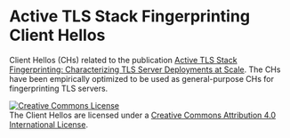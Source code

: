 # Active TLS Stack Fingerprinting Client Hellos

Client Hellos (CHs) related to the publication [Active TLS Stack Fingerprinting: Characterizing TLS Server Deployments at Scale](https://active-tls-fingerprinting.github.io/).
The CHs have been empirically optimized to be used as general-purpose CHs for fingerprinting TLS servers.

<a rel="license" href="http://creativecommons.org/licenses/by/4.0/"><img alt="Creative Commons License" style="border-width:0" src="https://i.creativecommons.org/l/by/4.0/88x31.png" /></a><br />The Client Hellos are licensed under a <a rel="license" href="http://creativecommons.org/licenses/by/4.0/">Creative Commons Attribution 4.0 International License</a>.
